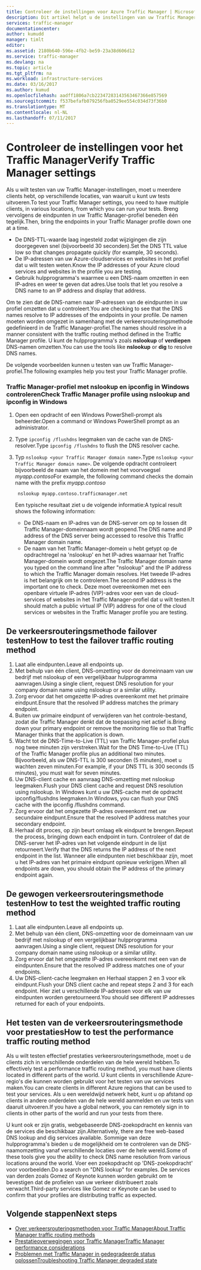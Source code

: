 ```yaml
---
title: Controleer de instellingen voor Azure Traffic Manager | Microsoft Docs
description: Dit artikel helpt u de instellingen van uw Traffic Manager controleren
services: traffic-manager
documentationcenter: 
author: kumudd
manager: timlt
editor: 
ms.assetid: 2180b640-596e-4fb2-be59-23a38d606d12
ms.service: traffic-manager
ms.devlang: na
ms.topic: article
ms.tgt_pltfrm: na
ms.workload: infrastructure-services
ms.date: 03/16/2017
ms.author: kumud
ms.openlocfilehash: aadff1806a7cb22347283143563467366e857569
ms.sourcegitcommit: f537befafb079256fba0529ee554c034d73f36b0
ms.translationtype: MT
ms.contentlocale: nl-NL
ms.lasthandoff: 07/11/2017
---
```

# <a name="verify-traffic-manager-settings"></a><span data-ttu-id="8bd13-103">Controleer de instellingen voor het Traffic Manager</span><span class="sxs-lookup"><span data-stu-id="8bd13-103">Verify Traffic Manager settings</span></span>

<span data-ttu-id="8bd13-104">Als u wilt testen van uw Traffic Manager-instellingen, moet u meerdere clients hebt, op verschillende locaties, van waaruit u kunt uw tests uitvoeren.</span><span class="sxs-lookup"><span data-stu-id="8bd13-104">To test your Traffic Manager settings, you need to have multiple clients, in various locations, from which you can run your tests.</span></span> <span data-ttu-id="8bd13-105">Breng vervolgens de eindpunten in uw Traffic Manager-profiel beneden één tegelijk.</span><span class="sxs-lookup"><span data-stu-id="8bd13-105">Then, bring the endpoints in your Traffic Manager profile down one at a time.</span></span>

* <span data-ttu-id="8bd13-106">De DNS-TTL-waarde laag ingesteld zodat wijzigingen die zijn doorgegeven snel (bijvoorbeeld 30 seconden).</span><span class="sxs-lookup"><span data-stu-id="8bd13-106">Set the DNS TTL value low so that changes propagate quickly (for example, 30 seconds).</span></span>
* <span data-ttu-id="8bd13-107">De IP-adressen van uw Azure-cloudservices en websites in het profiel dat u wilt testen weten.</span><span class="sxs-lookup"><span data-stu-id="8bd13-107">Know the IP addresses of your Azure cloud services and websites in the profile you are testing.</span></span>
* <span data-ttu-id="8bd13-108">Gebruik hulpprogramma's waarmee u een DNS-naam omzetten in een IP-adres en weer te geven dat adres.</span><span class="sxs-lookup"><span data-stu-id="8bd13-108">Use tools that let you resolve a DNS name to an IP address and display that address.</span></span>

<span data-ttu-id="8bd13-109">Om te zien dat de DNS-namen naar IP-adressen van de eindpunten in uw profiel omzetten dat u controleert.</span><span class="sxs-lookup"><span data-stu-id="8bd13-109">You are checking to see that the DNS names resolve to IP addresses of the endpoints in your profile.</span></span> <span data-ttu-id="8bd13-110">De namen moeten worden omgezet in samenhang met de verkeersrouteringsmethode gedefinieerd in de Traffic Manager-profiel.</span><span class="sxs-lookup"><span data-stu-id="8bd13-110">The names should resolve in a manner consistent with the traffic routing method defined in the Traffic Manager profile.</span></span> <span data-ttu-id="8bd13-111">U kunt de hulpprogramma's zoals **nslookup** of **verdiepen** DNS-namen omzetten.</span><span class="sxs-lookup"><span data-stu-id="8bd13-111">You can use the tools like **nslookup** or **dig** to resolve DNS names.</span></span>

<span data-ttu-id="8bd13-112">De volgende voorbeelden kunnen u testen van uw Traffic Manager-profiel.</span><span class="sxs-lookup"><span data-stu-id="8bd13-112">The following examples help you test your Traffic Manager profile.</span></span>

### <a name="check-traffic-manager-profile-using-nslookup-and-ipconfig-in-windows"></a><span data-ttu-id="8bd13-113">Traffic Manager-profiel met nslookup en ipconfig in Windows controleren</span><span class="sxs-lookup"><span data-stu-id="8bd13-113">Check Traffic Manager profile using nslookup and ipconfig in Windows</span></span>

1. <span data-ttu-id="8bd13-114">Open een opdracht of een Windows PowerShell-prompt als beheerder.</span><span class="sxs-lookup"><span data-stu-id="8bd13-114">Open a command or Windows PowerShell prompt as an administrator.</span></span>
2. <span data-ttu-id="8bd13-115">Type `ipconfig /flushdns` leegmaken van de cache van de DNS-resolver.</span><span class="sxs-lookup"><span data-stu-id="8bd13-115">Type `ipconfig /flushdns` to flush the DNS resolver cache.</span></span>
3. <span data-ttu-id="8bd13-116">Typ `nslookup <your Traffic Manager domain name>`.</span><span class="sxs-lookup"><span data-stu-id="8bd13-116">Type `nslookup <your Traffic Manager domain name>`.</span></span> <span data-ttu-id="8bd13-117">De volgende opdracht controleert bijvoorbeeld de naam van het domein met het voorvoegsel *myapp.contoso*</span><span class="sxs-lookup"><span data-stu-id="8bd13-117">For example, the following command checks the domain name with the prefix *myapp.contoso*</span></span>

        nslookup myapp.contoso.trafficmanager.net

    <span data-ttu-id="8bd13-118">Een typische resultaat ziet u de volgende informatie:</span><span class="sxs-lookup"><span data-stu-id="8bd13-118">A typical result shows the following information:</span></span>

    + <span data-ttu-id="8bd13-119">De DNS-naam en IP-adres van de DNS-server om op te lossen dit Traffic Manager-domeinnaam wordt geopend.</span><span class="sxs-lookup"><span data-stu-id="8bd13-119">The DNS name and IP address of the DNS server being accessed to resolve this Traffic Manager domain name.</span></span>
    + <span data-ttu-id="8bd13-120">De naam van het Traffic Manager-domein u hebt getypt op de opdrachtregel na 'nslookup' en het IP-adres waarnaar het Traffic Manager-domein wordt omgezet.</span><span class="sxs-lookup"><span data-stu-id="8bd13-120">The Traffic Manager domain name you typed on the command line after "nslookup" and the IP address to which the Traffic Manager domain resolves.</span></span> <span data-ttu-id="8bd13-121">Het tweede IP-adres is het belangrijk om te controleren.</span><span class="sxs-lookup"><span data-stu-id="8bd13-121">The second IP address is the important one to check.</span></span> <span data-ttu-id="8bd13-122">Deze moet overeenkomen met een openbare virtuele IP-adres (VIP)-adres voor een van de cloud-services of websites in het Traffic Manager-profiel dat u wilt testen.</span><span class="sxs-lookup"><span data-stu-id="8bd13-122">It should match a public virtual IP (VIP) address for one of the cloud services or websites in the Traffic Manager profile you are testing.</span></span>

## <a name="how-to-test-the-failover-traffic-routing-method"></a><span data-ttu-id="8bd13-123">De verkeersrouteringsmethode failover testen</span><span class="sxs-lookup"><span data-stu-id="8bd13-123">How to test the failover traffic routing method</span></span>

1. <span data-ttu-id="8bd13-124">Laat alle eindpunten.</span><span class="sxs-lookup"><span data-stu-id="8bd13-124">Leave all endpoints up.</span></span>
2. <span data-ttu-id="8bd13-125">Met behulp van één client, DNS-omzetting voor de domeinnaam van uw bedrijf met nslookup of een vergelijkbaar hulpprogramma aanvragen.</span><span class="sxs-lookup"><span data-stu-id="8bd13-125">Using a single client, request DNS resolution for your company domain name using nslookup or a similar utility.</span></span>
3. <span data-ttu-id="8bd13-126">Zorg ervoor dat het omgezette IP-adres overeenkomt met het primaire eindpunt.</span><span class="sxs-lookup"><span data-stu-id="8bd13-126">Ensure that the resolved IP address matches the primary endpoint.</span></span>
4. <span data-ttu-id="8bd13-127">Buiten uw primaire eindpunt of verwijderen van het controle-bestand, zodat die Traffic Manager denkt dat de toepassing niet actief is.</span><span class="sxs-lookup"><span data-stu-id="8bd13-127">Bring down your primary endpoint or remove the monitoring file so that Traffic Manager thinks that the application is down.</span></span>
5. <span data-ttu-id="8bd13-128">Wacht tot de DNS-Time-to-Live (TTL) van Traffic Manager-profiel plus nog twee minuten zijn verstreken.</span><span class="sxs-lookup"><span data-stu-id="8bd13-128">Wait for the DNS Time-to-Live (TTL) of the Traffic Manager profile plus an additional two minutes.</span></span> <span data-ttu-id="8bd13-129">Bijvoorbeeld, als uw DNS-TTL is 300 seconden (5 minuten), moet u wachten zeven minuten.</span><span class="sxs-lookup"><span data-stu-id="8bd13-129">For example, if your DNS TTL is 300 seconds (5 minutes), you must wait for seven minutes.</span></span>
6. <span data-ttu-id="8bd13-130">Uw DNS-client cache en aanvraag DNS-omzetting met nslookup leegmaken.</span><span class="sxs-lookup"><span data-stu-id="8bd13-130">Flush your DNS client cache and request DNS resolution using nslookup.</span></span> <span data-ttu-id="8bd13-131">In Windows kunt u uw DNS-cache met de opdracht ipconfig/flushdns leegmaken.</span><span class="sxs-lookup"><span data-stu-id="8bd13-131">In Windows, you can flush your DNS cache with the ipconfig /flushdns command.</span></span>
7. <span data-ttu-id="8bd13-132">Zorg ervoor dat het omgezette IP-adres overeenkomt met uw secundaire eindpunt.</span><span class="sxs-lookup"><span data-stu-id="8bd13-132">Ensure that the resolved IP address matches your secondary endpoint.</span></span>
8. <span data-ttu-id="8bd13-133">Herhaal dit proces, op zijn beurt omlaag elk eindpunt te brengen.</span><span class="sxs-lookup"><span data-stu-id="8bd13-133">Repeat the process, bringing down each endpoint in turn.</span></span> <span data-ttu-id="8bd13-134">Controleer of dat de DNS-server het IP-adres van het volgende eindpunt in de lijst retourneert.</span><span class="sxs-lookup"><span data-stu-id="8bd13-134">Verify that the DNS returns the IP address of the next endpoint in the list.</span></span> <span data-ttu-id="8bd13-135">Wanneer alle eindpunten niet beschikbaar zijn, moet u het IP-adres van het primaire eindpunt opnieuw verkrijgen.</span><span class="sxs-lookup"><span data-stu-id="8bd13-135">When all endpoints are down, you should obtain the IP address of the primary endpoint again.</span></span>

## <a name="how-to-test-the-weighted-traffic-routing-method"></a><span data-ttu-id="8bd13-136">De gewogen verkeersrouteringsmethode testen</span><span class="sxs-lookup"><span data-stu-id="8bd13-136">How to test the weighted traffic routing method</span></span>

1. <span data-ttu-id="8bd13-137">Laat alle eindpunten.</span><span class="sxs-lookup"><span data-stu-id="8bd13-137">Leave all endpoints up.</span></span>
2. <span data-ttu-id="8bd13-138">Met behulp van één client, DNS-omzetting voor de domeinnaam van uw bedrijf met nslookup of een vergelijkbaar hulpprogramma aanvragen.</span><span class="sxs-lookup"><span data-stu-id="8bd13-138">Using a single client, request DNS resolution for your company domain name using nslookup or a similar utility.</span></span>
3. <span data-ttu-id="8bd13-139">Zorg ervoor dat het omgezette IP-adres overeenkomt met een van de eindpunten.</span><span class="sxs-lookup"><span data-stu-id="8bd13-139">Ensure that the resolved IP address matches one of your endpoints.</span></span>
4. <span data-ttu-id="8bd13-140">Uw DNS-client-cache leegmaken en Herhaal stappen 2 en 3 voor elk eindpunt.</span><span class="sxs-lookup"><span data-stu-id="8bd13-140">Flush your DNS client cache and repeat steps 2 and 3 for each endpoint.</span></span> <span data-ttu-id="8bd13-141">Hier ziet u verschillende IP-adressen voor elk van uw eindpunten worden geretourneerd.</span><span class="sxs-lookup"><span data-stu-id="8bd13-141">You should see different IP addresses returned for each of your endpoints.</span></span>

## <a name="how-to-test-the-performance-traffic-routing-method"></a><span data-ttu-id="8bd13-142">Het testen van de verkeersrouteringsmethode voor prestaties</span><span class="sxs-lookup"><span data-stu-id="8bd13-142">How to test the performance traffic routing method</span></span>

<span data-ttu-id="8bd13-143">Als u wilt testen effectief prestaties verkeersrouteringsmethode, moet u de clients zich in verschillende onderdelen van de hele wereld hebben.</span><span class="sxs-lookup"><span data-stu-id="8bd13-143">To effectively test a performance traffic routing method, you must have clients located in different parts of the world.</span></span> <span data-ttu-id="8bd13-144">U kunt clients in verschillende Azure-regio's die kunnen worden gebruikt voor het testen van uw services maken.</span><span class="sxs-lookup"><span data-stu-id="8bd13-144">You can create clients in different Azure regions that can be used to test your services.</span></span> <span data-ttu-id="8bd13-145">Als u een wereldwijd netwerk hebt, kunt u op afstand op clients in andere onderdelen van de hele wereld aanmelden en uw tests van daaruit uitvoeren.</span><span class="sxs-lookup"><span data-stu-id="8bd13-145">If you have a global network, you can remotely sign in to clients in other parts of the world and run your tests from there.</span></span>

<span data-ttu-id="8bd13-146">U kunt ook er zijn gratis, webgebaseerde DNS-zoekopdracht en kennis van de services die beschikbaar zijn.</span><span class="sxs-lookup"><span data-stu-id="8bd13-146">Alternatively, there are free web-based DNS lookup and dig services available.</span></span> <span data-ttu-id="8bd13-147">Sommige van deze hulpprogramma's bieden u de mogelijkheid om te controleren van de DNS-naamomzetting vanaf verschillende locaties over de hele wereld.</span><span class="sxs-lookup"><span data-stu-id="8bd13-147">Some of these tools give you the ability to check DNS name resolution from various locations around the world.</span></span> <span data-ttu-id="8bd13-148">Voer een zoekopdracht op 'DNS-zoekopdracht' voor voorbeelden.</span><span class="sxs-lookup"><span data-stu-id="8bd13-148">Do a search on "DNS lookup" for examples.</span></span> <span data-ttu-id="8bd13-149">De services van derden zoals Gomez of Keynote kunnen worden gebruikt om te bevestigen dat de profielen van uw verkeer distribueert zoals verwacht.</span><span class="sxs-lookup"><span data-stu-id="8bd13-149">Third-party services like Gomez or Keynote can be used to confirm that your profiles are distributing traffic as expected.</span></span>

## <a name="next-steps"></a><span data-ttu-id="8bd13-150">Volgende stappen</span><span class="sxs-lookup"><span data-stu-id="8bd13-150">Next steps</span></span>

* [<span data-ttu-id="8bd13-151">Over verkeersrouteringsmethoden voor Traffic Manager</span><span class="sxs-lookup"><span data-stu-id="8bd13-151">About Traffic Manager traffic routing methods</span></span>](traffic-manager-routing-methods.md)
* [<span data-ttu-id="8bd13-152">Prestatieoverwegingen voor Traffic Manager</span><span class="sxs-lookup"><span data-stu-id="8bd13-152">Traffic Manager performance considerations</span></span>](traffic-manager-performance-considerations.md)
* [<span data-ttu-id="8bd13-153">Problemen met Traffic Manager in gedegradeerde status oplossen</span><span class="sxs-lookup"><span data-stu-id="8bd13-153">Troubleshooting Traffic Manager degraded state</span></span>](traffic-manager-troubleshooting-degraded.md)
